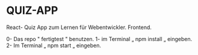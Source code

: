 # QUIZ-APP
React- Quiz App zum Lernen für Webentwickler.
Frontend.

0- Das repo " fertigtest " benutzen.
1- im Terminal „ npm install „ eingeben.
2- Im Terminal „ npm start „ eingeben.
